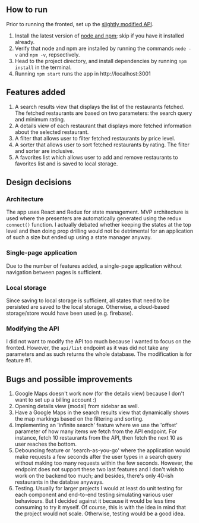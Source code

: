 ## How to run
Prior to running the fronted, set up the [slightly modified API](https://github.com/hooglander/api-server-modified).
1. Install the latest version of [node and npm](https://nodejs.org/); skip if you have it installed already.
2. Verify that node and npm are installed by running the commands `node -v` and `npm -v`, repsectively.
3. Head to the project directory, and install dependencies by running `npm install` in the terminal.
4. Running `npm start` runs the app in http://localhost:3001

## Features added
1. A search results view that displays the list of the restaurants fetched. The fetched restaurants are based on two parameters: the search query and minimum rating.
2. A details view of each restaurant that displays more fetched information about the selected restaurant.
3. A filter that allows user to filter fetched restaurants by price level.
4. A sorter that allows user to sort fetched restaurants by rating. The filter and sorter are inclusive.
5. A favorites list which allows user to add and remove restaurants to favorites list and is saved to local storage.

## Design decisions
### Architecture
The app uses React and Redux for state management. MVP architecture is used where the presenters are automatically generated using the redux `connect()` function. I actually debated whether keeping the states at the top level and then doing prop drilling would not be detrimental for an application of such a size but ended up using a state manager anyway.
### Single-page application
Due to the number of features added, a single-page application without navigation between pages is sufficient.
### Local storage
Since saving to local storage is sufficient, all states that need to be persisted are saved to the local storage. Otherwise, a cloud-based storage/store would have been used (e.g. firebase).
### Modifying the API
I did not want to modify the API too much because I wanted to focus on the fronted. However, the `api/list` endpoint as it was did not take any parameters and as such returns the whole database. The modification is for feature #1.

## Bugs and possible improvements
1. Google Maps doesn't work now (for the details view) because I don't want to set up a billing account :)
2. Opening details view (modal) from sidebar as well.
3. Have a Google Maps in the search results view that dynamically shows the map markings based on the filtering and sorting.
4. Implementing an 'infinite search' feature where we use the 'offset' parameter of how many items we fetch from the API endpoint. For instance, fetch 10 restaurants from the API, then fetch the next 10 as user reaches the bottom.
5. Debouncing feature or 'search-as-you-go' where the application would make requests  a few seconds after the user types in a search query without making too many requests within the few seconds. However, the endpoint does not support these two last features and I don't wish to work on the backend too much; and besides, there's only 40-ish restaurants in the databse anyways.
6. Testing. Usually for larger projects I would at least do unit testing for each component and end-to-end testing simulating various user behaviours. But I decided against it because it would be less time consuming to try it myself. Of course, this is with the idea in mind that the project would not scale. Otherwise, testing would be a good idea.
